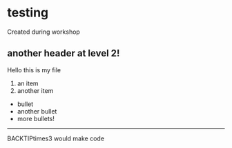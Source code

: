 # testing
Created during workshop

## another header at level 2!
Hello this is my file

1. an item
2. another item

* bullet
* another bullet
* more bullets!

---------

BACKTIPtimes3 would make code


